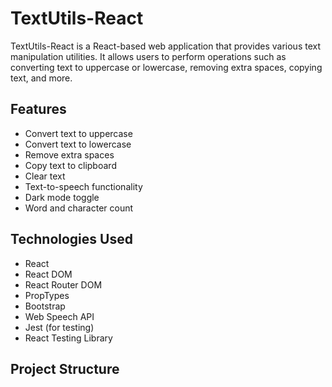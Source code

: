 # TextUtils-React

TextUtils-React is a React-based web application that provides various text manipulation utilities. It allows users to perform operations such as converting text to uppercase or lowercase, removing extra spaces, copying text, and more.

## Features

- Convert text to uppercase
- Convert text to lowercase
- Remove extra spaces
- Copy text to clipboard
- Clear text
- Text-to-speech functionality
- Dark mode toggle
- Word and character count

## Technologies Used

- React
- React DOM
- React Router DOM
- PropTypes
- Bootstrap
- Web Speech API
- Jest (for testing)
- React Testing Library

## Project Structure